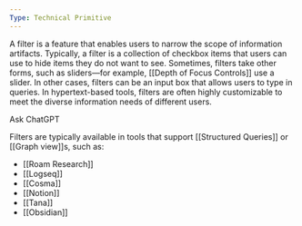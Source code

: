 ```yaml
---
Type: Technical Primitive
---
```

A filter is a feature that enables users to narrow the scope of information artifacts. Typically, a filter is a collection of checkbox items that users can use to hide items they do not want to see. Sometimes, filters take other forms, such as sliders—for example, [[Depth of Focus Controls]] use a slider. In other cases, filters can be an input box that allows users to type in queries. In hypertext-based tools, filters are often highly customizable to meet the diverse information needs of different users.

Ask ChatGPT

Filters are typically available in tools that support [[Structured Queries]] or [[Graph view]]s, such as:
- [[Roam Research]]
- [[Logseq]]
- [[Cosma]]
- [[Notion]]
- [[Tana]]
- [[Obsidian]]